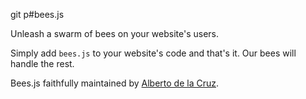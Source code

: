 git p#bees.js

Unleash a swarm of bees on your website's users.

Simply add `bees.js` to your website's code and that's it. Our bees will handle the rest.

Bees.js faithfully maintained by [Alberto de la Cruz](https://albertodelacruz.io).
